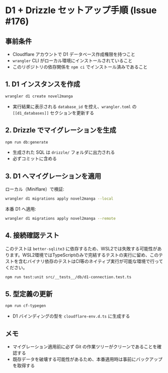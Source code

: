 # D1 + Drizzle セットアップ手順 (Issue #176)

## 事前条件

- Cloudflare アカウントで D1 データベース作成権限を持つこと
- `wrangler` CLI がローカル環境にインストールされていること
- このリポジトリの依存関係を `npm ci` でインストール済みであること

## 1. D1 インスタンスを作成

```sh
wrangler d1 create novel2manga
```

- 実行結果に表示される `database_id` を控え、`wrangler.toml` の `[[d1_databases]]` セクションを更新する

## 2. Drizzle でマイグレーションを生成

```sh
npm run db:generate
```

- 生成された SQL は `drizzle/` フォルダに出力される
- 必ずコミットに含める

## 3. D1 へマイグレーションを適用

ローカル（Miniflare）で検証:

```sh
wrangler d1 migrations apply novel2manga --local
```

本番 D1 へ適用:

```sh
wrangler d1 migrations apply novel2manga --remote
```

## 4. 接続確認テスト

このテストは `better-sqlite3` に依存するため、WSL2では失敗する可能性があります。WSL2環境ではTypeScriptのみで完結するテストの実行に留め、このテストを含むバイナリ依存のテストはCI等のネイティブ実行が可能な環境で行ってください。

```sh
npm run test:unit src/__tests__/db/d1-connection.test.ts
```

## 5. 型定義の更新

```sh
npm run cf-typegen
```

- D1 バインディングの型を `cloudflare-env.d.ts` に生成する

## メモ

- マイグレーション適用前に必ず Git の作業ツリーがクリーンであることを確認する
- 既存データを破壊する可能性があるため、本番適用時は事前にバックアップを取得する
